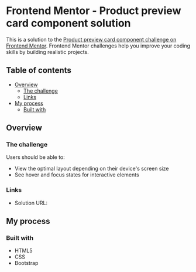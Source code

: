 # Frontend Mentor - Product preview card component solution

This is a solution to the <a href="http://www.frontendmentor.io/challenges/product-preview-card-component-GO7UmttRfa" target="_blank">Product preview card component challenge on Frontend Mentor</a>. Frontend Mentor challenges help you improve your coding skills by building realistic projects.

## Table of contents

- [Overview](#overview)
  - [The challenge](#the-challenge)
  - [Links](#links)
- [My process](#my-process)
  - [Built with](#built-with)

## Overview

### The challenge

Users should be able to:

- View the optimal layout depending on their device's screen size
- See hover and focus states for interactive elements

### Links

- Solution URL: 

## My process

### Built with

- HTML5
- CSS
- Bootstrap